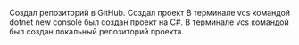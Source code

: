 Создал репозиторий в GitHub.
Создал проект
В терминале vcs командой dotnet new console был создан проект на C#.
В терминале vcs командой был создан локальный репозиторий проекта.
